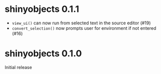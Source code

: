 # shinyobjects 0.1.1 
* `view_ui()` can now run from selected text in the source editor (#19)
* `convert_selection()` now prompts user for environment if not entered (#16)

# shinyobjects 0.1.0 
Initial release